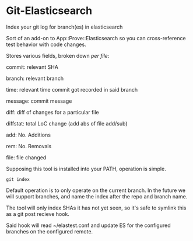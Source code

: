 # Git-Elasticsearch
Index your git log for branch(es) in elasticsearch

Sort of an add-on to App::Prove::Elasticsearch so you can cross-reference test behavior with code changes.

Stores various fields, broken down *per file*:

commit: relevant SHA

branch: relevant branch

time: relevant time commit got recorded in said branch

message: commit message

diff: diff of changes for a particular file

diffstat: total LoC change (add abs of file add/sub)

add: No. Additions

rem: No. Removals

file: file changed

Supposing this tool is installed into your PATH, operation is simple.

`git index`

Default operation is to only operate on the current branch.
In the future we will support branches, and name the index after the repo and branch name.

The tool will only index SHAs it has not yet seen, so it's safe to symlink this as a git post recieve hook.

Said hook will read ~/elastest.conf and update ES for the configured branches on the configured remote.
